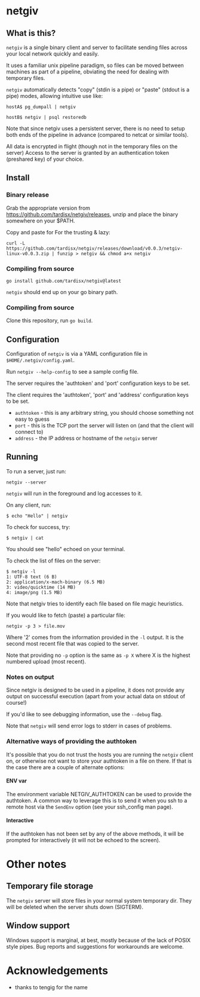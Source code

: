 # netgiv

## What is this?

`netgiv` is a single binary client and server to facilitate sending files across
your local network quickly and easily.

It uses a familiar unix pipeline paradigm, so files can be moved between machines
as part of a pipeline, obviating the need for dealing with temporary files.

`netgiv` automatically detects "copy" (stdin is a pipe) or "paste" (stdout is a
pipe) modes, allowing intuitive use like:

    hostA$ pg_dumpall | netgiv

    hostB$ netgiv | psql restoredb

Note that since netgiv uses a persistent server, there is no need to setup both ends
of the pipeline in advance (compared to netcat or similar tools).

All data is encrypted in flight (though not in the temporary files on the server)
Access to the server is granted by an authentication token (preshared key) of your
choice.

## Install

### Binary release

Grab the appropriate version from https://github.com/tardisx/netgiv/releases, unzip
and place the binary somewhere on your $PATH.

Copy and paste for For the trusting & lazy:

    curl -L https://github.com/tardisx/netgiv/releases/download/v0.0.3/netgiv-linux-v0.0.3.zip | funzip > netgiv && chmod a+x netgiv

### Compiling from source

    go install github.com/tardisx/netgiv@latest

`netgiv` should end up on your go binary path.

### Compiling from source

Clone this repository, run `go build`.

## Configuration

Configuration of `netgiv` is via a YAML configuration file in
`$HOME/.netgiv/config.yaml`.

Run `netgiv --help-config` to see a sample config file.

The server requires the 'authtoken' and 'port' configuration keys to be set.

The client requires the 'authtoken', 'port' and 'address' configuration keys to be 
set.

* `authtoken` - this is any arbitrary string, you should choose something not easy to
  guess
* `port` - this is the TCP port the server will listen on (and that the client will
  connect to)
* `address` - the IP address or hostname of the `netgiv` server

## Running

To run a server, just run:

    netgiv --server

`netgiv` will run in the foreground and log accesses to it.

On any client, run:

    $ echo "Hello" | netgiv

To check for success, try:

    $ netgiv | cat

You should see "hello" echoed on your terminal.

To check the list of files on the server:

    $ netgiv -l
    1: UTF-8 text (6 B)
    2: application/x-mach-binary (6.5 MB)
    3: video/quicktime (14 MB)
    4: image/png (1.5 MB)

Note that netgiv tries to identify each file based on file magic heuristics.

If you would like to fetch (paste) a particular file:

    netgiv -p 3 > file.mov

Where '2' comes from the information provided in the `-l` output. It is the
second most recent file that was copied to the server.

Note that providing no `-p` option is the same as `-p X` where X is the highest
numbered upload (most recent).

### Notes on output

Since netgiv is designed to be used in a pipeline, it does not provide any
output on successful execution (apart from your actual data on stdout of course!)

If you'd like to see debugging information, use the `--debug` flag.

Note that `netgiv` will send error logs to stderr in cases of problems.

### Alternative ways of providing the authtoken

It's possible that you do not trust the hosts you are running the `netgiv` client on,
or otherwise not want to store your authtoken in a file on there. If that is the case
there are a couple of alternate options:

#### ENV var

The environment variable NETGIV_AUTHTOKEN can be used to provide the authtoken. A
common way to leverage this is to send it when you ssh to a remote host via the
`SendEnv` option (see your ssh_config man page).

#### Interactive

If the authtoken has not been set by any of the above methods, it will be prompted
for interactively (it will not be echoed to the screen).

# Other notes

## Temporary file storage

The `netgiv` server will store files in your normal system temporary dir. They will 
be deleted when the server shuts down (SIGTERM).

## Window support

Windows support is marginal, at best, mostly because of the lack of POSIX style 
pipes. Bug reports and suggestions for workarounds are welcome.

# Acknowledgements

* thanks to tengig for the name
